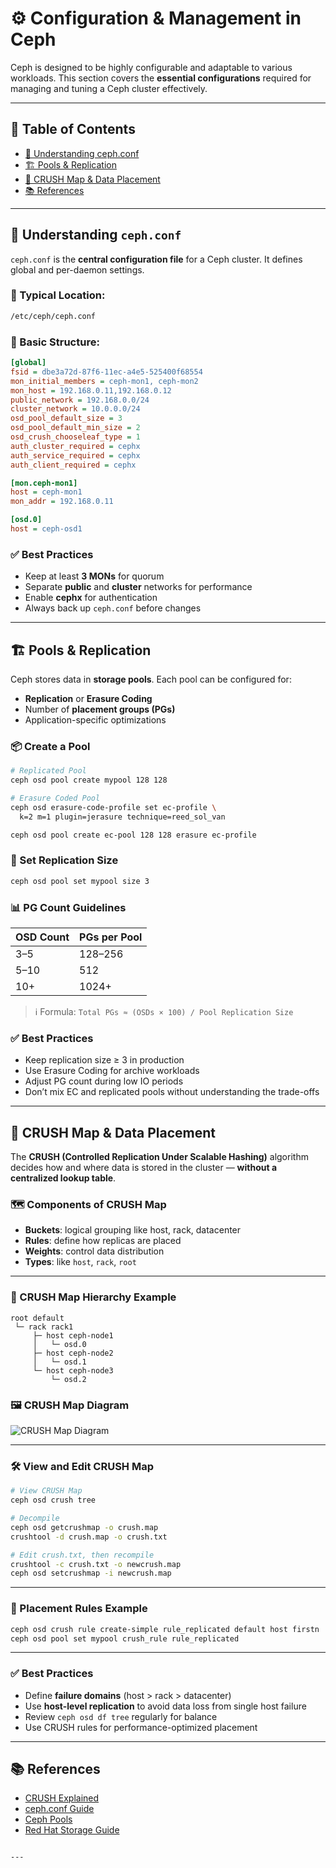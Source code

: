 # ⚙️ Configuration & Management in Ceph

Ceph is designed to be highly configurable and adaptable to various workloads. This section covers the **essential configurations** required for managing and tuning a Ceph cluster effectively.

---

## 📑 Table of Contents

- [📄 Understanding ceph.conf](#-understanding-cephconf)
- [🏗 Pools & Replication](#-pools--replication)
- [🧠 CRUSH Map & Data Placement](#-crush-map--data-placement)
- [📚 References](#-references)

---

## 📄 Understanding `ceph.conf`

`ceph.conf` is the **central configuration file** for a Ceph cluster. It defines global and per-daemon settings.

### 📁 Typical Location:

```bash
/etc/ceph/ceph.conf
````

### 🧩 Basic Structure:

```ini
[global]
fsid = dbe3a72d-87f6-11ec-a4e5-525400f68554
mon_initial_members = ceph-mon1, ceph-mon2
mon_host = 192.168.0.11,192.168.0.12
public_network = 192.168.0.0/24
cluster_network = 10.0.0.0/24
osd_pool_default_size = 3
osd_pool_default_min_size = 2
osd_crush_chooseleaf_type = 1
auth_cluster_required = cephx
auth_service_required = cephx
auth_client_required = cephx

[mon.ceph-mon1]
host = ceph-mon1
mon_addr = 192.168.0.11

[osd.0]
host = ceph-osd1
```

### ✅ Best Practices

* Keep at least **3 MONs** for quorum
* Separate **public** and **cluster** networks for performance
* Enable **cephx** for authentication
* Always back up `ceph.conf` before changes

---

## 🏗 Pools & Replication

Ceph stores data in **storage pools**. Each pool can be configured for:

* **Replication** or **Erasure Coding**
* Number of **placement groups (PGs)**
* Application-specific optimizations

### 📦 Create a Pool

```bash
# Replicated Pool
ceph osd pool create mypool 128 128

# Erasure Coded Pool
ceph osd erasure-code-profile set ec-profile \
  k=2 m=1 plugin=jerasure technique=reed_sol_van

ceph osd pool create ec-pool 128 128 erasure ec-profile
```

### 🔁 Set Replication Size

```bash
ceph osd pool set mypool size 3
```

### 📊 PG Count Guidelines

| OSD Count | PGs per Pool |
| --------- | ------------ |
| 3–5       | 128–256      |
| 5–10      | 512          |
| 10+       | 1024+        |

> ℹ️ Formula: `Total PGs ≈ (OSDs × 100) / Pool Replication Size`

### ✅ Best Practices

* Keep replication size ≥ 3 in production
* Use Erasure Coding for archive workloads
* Adjust PG count during low IO periods
* Don’t mix EC and replicated pools without understanding the trade-offs

---

## 🧠 CRUSH Map & Data Placement

The **CRUSH (Controlled Replication Under Scalable Hashing)** algorithm decides how and where data is stored in the cluster — **without a centralized lookup table**.

### 🗺 Components of CRUSH Map

* **Buckets**: logical grouping like host, rack, datacenter
* **Rules**: define how replicas are placed
* **Weights**: control data distribution
* **Types**: like `host`, `rack`, `root`

---

### 🧬 CRUSH Map Hierarchy Example

```
root default
 └─ rack rack1
     ├─ host ceph-node1
     │   └─ osd.0
     ├─ host ceph-node2
     │   └─ osd.1
     └─ host ceph-node3
         └─ osd.2
```

### 🖼 CRUSH Map Diagram

![CRUSH Map Diagram](https://docs.ceph.com/en/latest/_images/crush-map.png)

---

### 🛠 View and Edit CRUSH Map

```bash
# View CRUSH Map
ceph osd crush tree

# Decompile
ceph osd getcrushmap -o crush.map
crushtool -d crush.map -o crush.txt

# Edit crush.txt, then recompile
crushtool -c crush.txt -o newcrush.map
ceph osd setcrushmap -i newcrush.map
```

---

### 🧠 Placement Rules Example

```bash
ceph osd crush rule create-simple rule_replicated default host firstn
ceph osd pool set mypool crush_rule rule_replicated
```

---

### ✅ Best Practices

* Define **failure domains** (host > rack > datacenter)
* Use **host-level replication** to avoid data loss from single host failure
* Review `ceph osd df tree` regularly for balance
* Use CRUSH rules for performance-optimized placement

---

## 📚 References

* [CRUSH Explained](https://docs.ceph.com/en/latest/rados/operations/crush-map/)
* [ceph.conf Guide](https://docs.ceph.com/en/latest/rados/configuration/ceph-conf/)
* [Ceph Pools](https://docs.ceph.com/en/latest/rados/operations/pools/)
* [Red Hat Storage Guide](https://access.redhat.com/documentation/en-us/red_hat_ceph_storage/)

````

---



